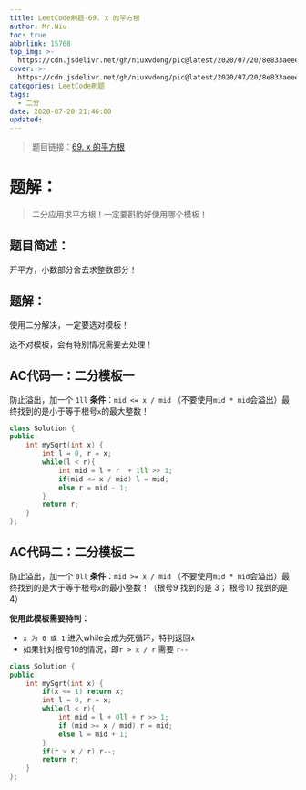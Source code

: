 ```yaml
---
title: LeetCode刷题-69. x 的平方根
author: Mr.Niu
toc: true
abbrlink: 15768
top_img: >-
  https://cdn.jsdelivr.net/gh/niuxvdong/pic@latest/2020/07/20/8e833aeee4f00c71911dce61f6891a8a.png
cover: >-
  https://cdn.jsdelivr.net/gh/niuxvdong/pic@latest/2020/07/20/8e833aeee4f00c71911dce61f6891a8a.png
categories: LeetCode刷题
tags:
  - 二分
date: 2020-07-20 21:46:00
updated:
---
```














> 题目链接：[69. x 的平方根](https://leetcode-cn.com/problems/sqrtx/)



# 题解：



> 二分应用求平方根！一定要斟酌好使用哪个模板！



## 题目简述：



开平方，小数部分舍去求整数部分！

## 题解：



使用二分解决，一定要选对模板！

选不对模板，会有特别情况需要去处理！







## AC代码一：二分模板一



防止溢出，加一个 `1ll`
**条件**：`mid <= x / mid` （不要使用`mid * mid`会溢出）最终找到的是小于等于根号`x`的最大整数！





```c++
class Solution {
public:
    int mySqrt(int x) {
        int l = 0, r = x;
        while(l < r){
            int mid = l + r  + 1ll >> 1;
            if(mid <= x / mid) l = mid;
            else r = mid - 1;
        }
        return r;
    }
};
```



## AC代码二：二分模板二

防止溢出，加一个 `0ll`
**条件**：`mid >= x / mid` （不要使用`mid * mid`会溢出）最终找到的是大于等于根号`x`的最小整数！（根号9 找到的是 3； 根号10 找到的是4）



**使用此模板需要特判：**

- `x 为 0 或 1` 进入while会成为死循环，特判返回`x`
- 如果针对根号10的情况，即`r > x / r` 需要 `r--`





```c++
class Solution {
public:
    int mySqrt(int x) {
        if(x <= 1) return x;
        int l = 0, r = x;
        while(l < r){
            int mid = l + 0ll + r >> 1;
            if (mid >= x / mid) r = mid;
            else l = mid + 1;
        }
        if(r > x / r) r--;
        return r;
    }
};
```

